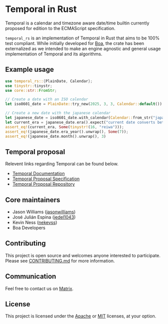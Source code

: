 # Temporal in Rust

Temporal is a calendar and timezone aware date/time builtin currently
proposed for edition to the ECMAScript specification.

`temporal_rs` is an implementation of Temporal in Rust that aims to be
100% test compliant. While initially developed for [Boa][boa-repo], the
crate has been externalized as we intended to make an engine agnostic
and general usage implementation of Temporal and its algorithms.

## Example usage

```rust
use temporal_rs::{PlainDate, Calendar};
use tinystr::tinystr;
use core::str::FromStr;

// Create a date with an ISO calendar
let iso8601_date = PlainDate::try_new(2025, 3, 3, Calendar::default()).unwrap();

// Create a new date with the japanese calendar
let japanese_date = iso8601_date.with_calendar(Calendar::from_str("japanese").unwrap()).unwrap();
let current_era = japanese_date.era().expect("current date converts between both calendars");
assert_eq!(current_era, Some(tinystr!(16, "reiwa")));
assert_eq!(japanese_date.era_year().unwrap(), Some(7));
assert_eq!(japanese_date.month().unwrap(), 3)
```

## Temporal proposal

Relevent links regarding Temporal can be found below.

- [Temporal Documentation](https://tc39.es/proposal-temporal/docs/)
- [Temporal Proposal Specification](https://tc39.es/proposal-temporal/)
- [Temporal Proposal Repository](https://github.com/tc39/proposal-temporal)

## Core maintainers

- Jason Williams
  ([jasonwilliams](https://github.com/orgs/boa-dev/people/jasonwilliams))
- José Julián Espina
  ([jedel1043](https://github.com/orgs/boa-dev/people/jedel1043))
- Kevin Ness ([nekevss](https://github.com/orgs/boa-dev/people/nekevss))
- Boa Developers

## Contributing

This project is open source and welcomes anyone interested to
participate. Please see [CONTRIBUTING.md](./CONTRIBUTING.md) for more
information.

## Communication

Feel free to contact us on
[Matrix](https://matrix.to/#/#boa:matrix.org).

## License

This project is licensed under the [Apache](./LICENSE-Apache) or
[MIT](./LICENSE-MIT) licenses, at your option.

[boa-repo]: https://github.com/boa-dev/boa
